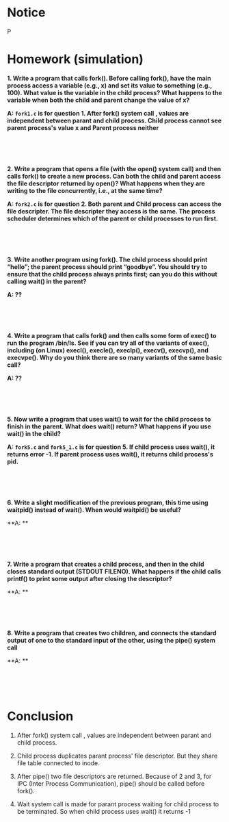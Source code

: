 
# Notice
P

# Homework (simulation)

**1. Write a program that calls fork(). Before calling fork(), have the main process access a variable (e.g., x) and set its value to something (e.g., 100). What value is the variable in the child process? What happens to the variable when both the child and parent change the value of x?**

**A: `fork1.c` is for question 1. After fork() system call , values are independent between parant and child process. Child process cannot see parent process's value x and Parent process neither**

<br><br><br>

**2. Write a program that opens a file (with the open() system call) and then calls fork() to create a new process. Can both the child and parent access the file descriptor returned by open()? What happens when they are writing to the file concurrently, i.e., at the same time?**

**A: `fork2.c` is for question 2. Both parent and Child process can access the file descripter. The file descripter they access is the same. The process scheduler determines which of the parent or child processes to run first.**

<br><br><br>

**3. Write another program using fork(). The child process should print “hello”; the parent process should print “goodbye”. You should try to ensure that the child process always prints first; can you do this without calling wait() in the parent?**

**A: ??**

<br><br><br>

**4. Write a program that calls fork() and then calls some form of exec() to run the program /bin/ls. See if you can try all of the variants of exec(), including (on Linux) execl(), execle(), execlp(), execv(), execvp(), and execvpe(). Why do you think there are so many variants of the same basic call?**

**A: ??**

<br><br><br>

**5. Now write a program that uses wait() to wait for the child process to finish in the parent. What does wait() return? What happens if you use wait() in the child?**

**A: `fork5.c` and `fork5_1.c` is for question 5. If child process uses wait(), it returns error -1. If parent process uses wait(), it returns child process's pid.**

<br><br><br>

**6. Write a slight modification of the previous program, this time using waitpid() instead of wait(). When would waitpid() be useful?**

**A: **

<br><br><br>

**7. Write a program that creates a child process, and then in the child closes standard output (STDOUT FILENO). What happens if the child calls printf() to print some output after closing the descriptor?**

**A: **

<br><br><br>

**8. Write a program that creates two children, and connects the standard output of one to the standard input of the other, using the pipe() system call**

**A: **

<br><br><br>

# Conclusion
1. After fork() system call , values are independent between parant and child process.

2. Child process duplicates parant process' file descriptor. But they share file table connected to inode.

3. After pipe() two file descriptors are returned.
Because of 2 and 3, for IPC (Inter Process Communication), pipe() should be called before fork().

4. Wait system call is made for parant process waiting for child process to be terminated.
So when child process uses wait() it returns -1
